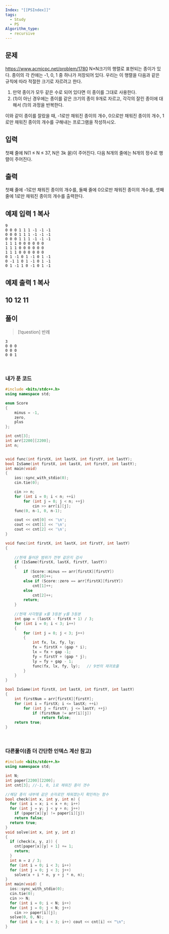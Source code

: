 ```yaml
---
Index: "[[PSIndex]]"
tags:
  - Study
  - PS
Algorithm_type:
  - recursive
---
```


## 문제
https://www.acmicpc.net/problem/1780
N×N크기의 행렬로 표현되는 종이가 있다. 종이의 각 칸에는 -1, 0, 1 중 하나가 저장되어 있다. 우리는 이 행렬을 다음과 같은 규칙에 따라 적절한 크기로 자르려고 한다.

1. 만약 종이가 모두 같은 수로 되어 있다면 이 종이를 그대로 사용한다.
2. (1)이 아닌 경우에는 종이를 같은 크기의 종이 9개로 자르고, 각각의 잘린 종이에 대해서 (1)의 과정을 반복한다.

이와 같이 종이를 잘랐을 때, -1로만 채워진 종이의 개수, 0으로만 채워진 종이의 개수, 1로만 채워진 종이의 개수를 구해내는 프로그램을 작성하시오.

## 입력

첫째 줄에 N(1 ≤ N ≤ 37, N은 3k 꼴)이 주어진다. 다음 N개의 줄에는 N개의 정수로 행렬이 주어진다.

## 출력

첫째 줄에 -1로만 채워진 종이의 개수를, 둘째 줄에 0으로만 채워진 종이의 개수를, 셋째 줄에 1로만 채워진 종이의 개수를 출력한다.

## 예제 입력 1 복사
```
9
0 0 0 1 1 1 -1 -1 -1
0 0 0 1 1 1 -1 -1 -1
0 0 0 1 1 1 -1 -1 -1
1 1 1 0 0 0 0 0 0
1 1 1 0 0 0 0 0 0
1 1 1 0 0 0 0 0 0
0 1 -1 0 1 -1 0 1 -1
0 -1 1 0 1 -1 0 1 -1
0 1 -1 1 0 -1 0 1 -1
```


## 예제 출력 1 복사

10
12
11
   
---
## 풀이
> [!question] 반례
```
3
0 0 0
0 0 0
0 0 1
```
   
### 내가 푼 코드
```cpp
#include <bits/stdc++.h>
using namespace std;

enum Score
{
	minus = -1,
	zero,
	plus
};

int cnt[3];
int arr[2200][2200];
int n;


void func(int firstX, int lastX, int firstY, int lastY);
bool IsSame(int firstX, int lastX, int firstY, int lastY);
int main(void)
{
	ios::sync_with_stdio(0);
	cin.tie(0);

	cin >> n;
	for (int i = 0; i < n; ++i)
		for (int j = 0; j < n; ++j)
			cin >> arr[i][j];
	func(0, n-1, 0, n-1);

	cout << cnt[0] << '\n';
	cout << cnt[1] << '\n';
	cout << cnt[2] << '\n';
}

void func(int firstX, int lastX, int firstY, int lastY)
{
	
	//현재 들어온 범위가 전부 같은지 검사
	if (IsSame(firstX, lastX, firstY, lastY))
	{
		if (Score::minus == arr[firstX][firstY])
			cnt[0]++;
		else if (Score::zero == arr[firstX][firstY])
			cnt[1]++;
		else
			cnt[2]++;
		return;
	}
	
	//현재 사각형을 x를 3등분 y를 3등분
	int gap = (lastX - firstX + 1) / 3;
	for (int i = 0; i < 3; i++)
	{
		for (int j = 0; j < 3; j++)
		{
			int fx, lx, fy, ly;
			fx = firstX + (gap * i);
			lx = fx + gap -1;
			fy = firstY + (gap * j);
			ly = fy + gap - 1;
			func(fx, lx, fy, ly);	// 9번의 재귀호출
		}
	}
}

bool IsSame(int firstX, int lastX, int firstY, int lastY)
{
	int firstNum = arr[firstX][firstY];
	for (int i = firstX; i <= lastX; ++i)
		for (int j = firstY; j <= lastY; ++j)
			if (firstNum != arr[i][j])
				return false;
	return true;
}
```
   
### 다른풀이(좀 더 간단한 인덱스 계산 참고)
```cpp
#include <bits/stdc++.h>
using namespace std;

int N;
int paper[2200][2200];
int cnt[3]; //-1, 0, 1로 채워진 종이 갯수

//해당 종이 내부에 같은 숫자로만 채워졌는지 확인하는 함수
bool check(int x, int y, int n) {
  for (int i = x; i < x + n; i++)
  for (int j = y; j < y + n; j++)
    if (paper[x][y] != paper[i][j])
    return false;
  return true;
}
void solve(int x, int y, int z)
{
  if (check(x, y, z)) {
    cnt[paper[x][y] + 1] += 1;
    return;
  }
  int n = z / 3;
  for (int i = 0; i < 3; i++)
  for (int j = 0; j < 3; j++)
    solve(x + i * n, y + j * n, n);
}
int main(void) {
  ios::sync_with_stdio(0);
  cin.tie(0);
  cin >> N;
  for (int i = 0; i < N; i++)
  for (int j = 0; j < N; j++)
    cin >> paper[i][j];
  solve(0, 0, N);
  for (int i = 0; i < 3; i++) cout << cnt[i] << "\n";
}
```
